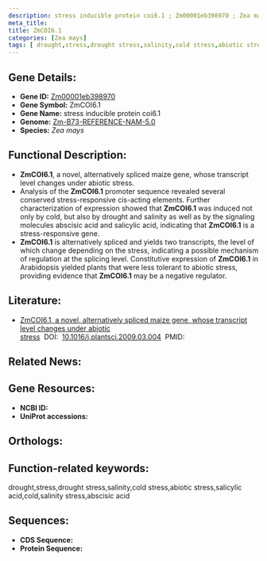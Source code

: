 ```yaml
---
description: stress inducible protein coi6.1 ; Zm00001eb398970 ; Zea mays
meta_title:
title: ZmCOI6.1
categories: [Zea mays]
tags: [ drought,stress,drought stress,salinity,cold stress,abiotic stress,salicylic acid,cold,salinity stress,abscisic acid ]
---
```


## Gene Details:
- **Gene ID:**	[Zm00001eb398970]()
- **Gene Symbol:** ZmCOI6.1
- **Gene Name:** stress inducible protein coi6.1
- **Genome:** [Zm-B73-REFERENCE-NAM-5.0]()
- **Species:** *Zea mays*

## Functional Description:
   - **ZmCOI6.1**, a novel, alternatively spliced maize gene, whose transcript level changes under abiotic stress.
   - Analysis of the **ZmCOI6.1** promoter sequence revealed several conserved stress-responsive cis-acting elements. Further characterization of expression showed that **ZmCOI6.1** was induced not only by cold, but also by drought and salinity as well as by the signaling molecules abscisic acid and salicylic acid, indicating that **ZmCOI6.1** is a stress-responsive gene.
   - **ZmCOI6.1** is alternatively spliced and yields two transcripts, the level of which change depending on the stress, indicating a possible mechanism of regulation at the splicing level. Constitutive expression of **ZmCOI6.1** in Arabidopsis yielded plants that were less tolerant to abiotic stress, providing evidence that **ZmCOI6.1** may be a negative regulator.

## Literature:
   - [ZmCOI6.1, a novel, alternatively spliced maize gene, whose transcript level changes under abiotic stress]( https://www.sciencedirect.com/science/article/pii/S0168945209000909)&nbsp;&nbsp;DOI:&nbsp;&nbsp;[10.1016/j.plantsci.2009.03.004](https://www.sciencedirect.com/science/article/pii/S0168945209000909)&nbsp;&nbsp;PMID:&nbsp;&nbsp;[](https://pubmed.ncbi.nlm.nih.gov//)

## Related News:

## Gene Resources:
- **NCBI ID:** [](https://www.ncbi.nlm.nih.gov/gene/?term=)
- **UniProt accessions:** [](https://www.uniprot.org/uniprotkb//entry)

## Orthologs:

## Function-related keywords:
drought,stress,drought stress,salinity,cold stress,abiotic stress,salicylic acid,cold,salinity stress,abscisic acid

## Sequences:
- **CDS Sequence:**
- **Protein Sequence:**

